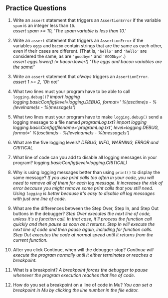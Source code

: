 <h2>Practice Questions</h2>

1. Write an `assert` statement that triggers an `AssertionError` if the variable `spam` is an integer less than `10`.<br>
*assert spam >= 10, 'The spam variable is less than 10.'*

2. Write an `assert` statement that triggers an `AssertionError` if the variables `eggs` and `bacon` contain strings that are the same as each other, even if their cases are different. (That is, `'hello'` and `'hello'` are considered the same, as are `'goodbye'` and `'GOODbye'`.)<br>
*assert eggs.lower() != bacon.lower() 'The eggs and bacon variables are the same!'*

3. Write an `assert` statement that *always* triggers an `AssertionError`.<br>
*assert 1 >= 2, 'Oh no!'*

4. What two lines must your program have to be able to call `logging.debug()`?
*import logging*
*logging.basicConfig(level=logging.DEBUG, format=' %(asctime)s -  %(levelname)s -  %(message)s')*

5. What two lines must your program have to make `logging.debug()` send a logging message to a file named *programLog.txt*?
*import logging*
*logging.basicConfig(filename='programLog.txt', level=logging.DEBUG, format=' %(asctime)s -  %(levelname)s -  %(message)s')*

6. What are the five logging levels?
*DEBUG, INFO, WARNING, ERROR and CRITICAL*

7. What line of code can you add to disable all logging messages in your program?
*logging.basicConfig(level=logging.CRITICAL)*

8. Why is using logging messages better than using `print()` to display the same message?
*If you use print calls too often in your code, you will need to remove all of them for each log message. It increases the risk of error because you might remove some print calls that you still need. Using `logging` is better because it's easy to disable all log messages with just one line of code.*

9. What are the differences between the Step Over, Step In, and Step Out buttons in the debugger?
 *Step Over executes the next line of code, unless it's a function call. In that case, it'll process the function call quickly and then pause as soon as it returns. Step In will execute the next line of code and then pause again, including for function calls. Step Out executes the code at normal speed until it returns from the current function.*

 10. After you click Continue, when will the debugger stop?
 *Continue will execute the program normally until it either terminates or reaches a breakpoint.*

 11. What is a breakpoint?
 *A breakpoint forces the debugger to pause whenever the program execution reaches that line of code.*

 12. How do you set a breakpoint on a line of code in Mu?
 *You can set a breakpoint in Mu by clicking the line number in the file editor.*

